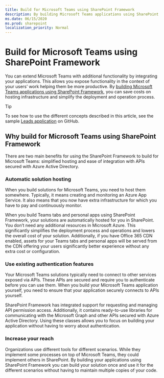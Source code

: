 ```yaml
---
title: Build for Microsoft Teams using SharePoint Framework
description: By building Microsoft Teams applications using SharePoint Framework, you can save costs on hosting infrastructure and simplify the deployment and operation process.
ms.date: 06/15/2020
ms.prod: sharepoint
localization_priority: Normal
---
```


# Build for Microsoft Teams using SharePoint Framework

You can extend Microsoft Teams with additional functionality by integrating your applications. This allows you expose functionality in the context of your users’ work helping them be more productive. By [building Microsoft Teams applications using SharePoint Framework](integrate-with-teams-introduction.md), you can save costs on hosting infrastructure and simplify the deployment and operation process.

> [!TIP]
> To see how to use the different concepts described in this article, see the sample [Leads application](https://github.com/pnp/sp-dev-solutions/tree/master/solutions/LeadsLOBSolution) on GitHub.

## Why build for Microsoft Teams using SharePoint Framework

There are two main benefits for using the SharePoint Framework to build for Microsoft Teams: simplified hosting and ease of integration with APIs secured with Azure Active Directory.

### Automatic solution hosting

When you build solutions for Microsoft Teams, you need to host them somewhere. Typically, it means creating and monitoring an Azure App Service. It also means that you now have extra infrastructure for which you have to pay and continuously monitor.

When you build Teams tabs and personal apps using SharePoint Framework, your solutions are automatically hosted for you in SharePoint. You don’t need any additional resources in Microsoft Azure. This significantly simplifies the deployment process and operations and lowers the overall cost of your solution.
Additionally, if you have Office 365 CDN enabled, assets for your Teams tabs and personal apps will be served from the CDN offering your users significantly better experience without any extra cost or configuration.

### Use existing authentication features

Your Microsoft Teams solutions typically need to connect to other services exposed via APIs. These APIs are secured and require you to authenticate before you can use them. When you build your Microsoft Teams application yourself, you need to ensure that your application securely connects to APIs yourself.

SharePoint Framework has integrated support for requesting and managing API permission access. Additionally, it contains ready-to-use libraries for communicating with the Microsoft Graph and other APIs secured with Azure Active Directory. Using these classes allows you to focus on building your application without having to worry about authentication.

### Increase your reach

Organizations use different tools for different scenarios. While they implement some processes on top of Microsoft Teams, they could implement others in SharePoint. By building your applications using SharePoint Framework you can build your solution once and use it for the different scenarios without having to maintain multiple copies of your code.
